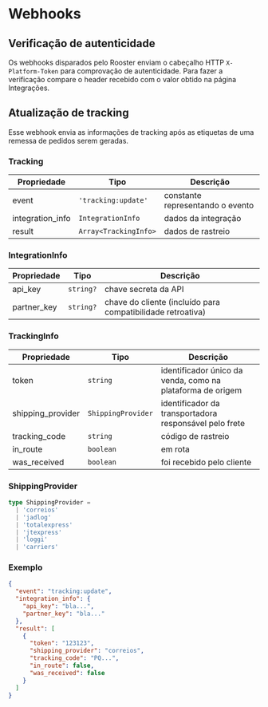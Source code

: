 # Webhooks

## Verificação de autenticidade

Os webhooks disparados pelo Rooster enviam o cabeçalho HTTP `X-Platform-Token` para comprovação de autenticidade. Para fazer a verificação compare o header recebido com o valor obtido na página Integrações.

## Atualização de tracking

Esse webhook envia as informações de tracking após as etiquetas de uma remessa de pedidos serem geradas.

### Tracking

| Propriedade      | Tipo                  | Descrição                        |
| ---------------- | --------------------- | -------------------------------- |
| event            | `'tracking:update'`   | constante representando o evento |
| integration_info | `IntegrationInfo`     | dados da integração              |
| result           | `Array<TrackingInfo>` | dados de rastreio                |

### IntegrationInfo

| Propriedade | Tipo      | Descrição                                                   |
| ----------- | --------- | ----------------------------------------------------------- |
| api_key     | `string?` | chave secreta da API                                        |
| partner_key | `string?` | chave do cliente (incluído para compatibilidade retroativa) |

### TrackingInfo

| Propriedade          | Tipo                | Descrição                                                  |
| -------------------- | ------------------- | ---------------------------------------------------------- |
| token                | `string`            | identificador único da venda, como na plataforma de origem |
| shipping_provider    | `ShippingProvider`  | identificador da transportadora responsável pelo frete     |
| tracking_code        | `string`            | código de rastreio                                         |
| in_route             | `boolean`           | em rota                                                    |
| was_received         | `boolean`           | foi recebido pelo cliente                                  |

### ShippingProvider

```typescript
type ShippingProvider =
  | 'correios'
  | 'jadlog'
  | 'totalexpress'
  | 'jtexpress'
  | 'loggi'
  | 'carriers'
```

### Exemplo

```json
{
  "event": "tracking:update",
  "integration_info": {
    "api_key": "bla...",
    "partner_key": "bla..."
  },
  "result": [
    {
      "token": "123123",
      "shipping_provider": "correios",
      "tracking_code": "PQ...",
      "in_route": false,
      "was_received": false
    }
  ]
}
```
